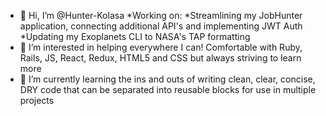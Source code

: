

- 👋 Hi, I’m @Hunter-Kolasa
*Working on: 
  *Streamlining my JobHunter application, connecting additional API's and implementing JWT Auth 
  *Updating my Exoplanets CLI to NASA's TAP formatting
- 👀  I’m interested in helping everywhere I can! Comfortable with Ruby, Rails, JS, React, Redux, HTML5 and CSS but always striving to learn more
- 🌱   I’m currently learning the ins and outs of writing clean, clear, concise, DRY code that can be separated into reusable blocks for use in multiple projects



